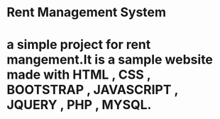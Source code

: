 # Rent Management System 
# a simple project for rent mangement.It is a sample website made with HTML , CSS , BOOTSTRAP , JAVASCRIPT , JQUERY , PHP , MYSQL. 
